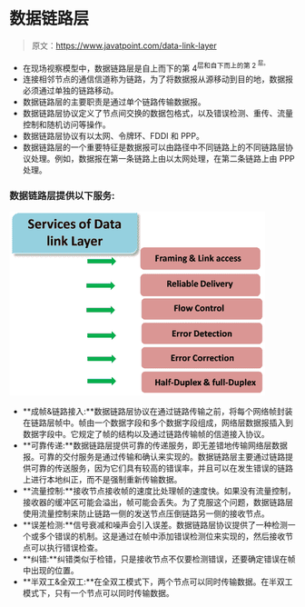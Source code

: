 # 数据链路层

> 原文：<https://www.javatpoint.com/data-link-layer>

*   在现场视察模型中，数据链路层是自上而下的第 4<sup>层和自下而上的第 2 <sup>层。</sup></sup>
*   连接相邻节点的通信信道称为链路，为了将数据报从源移动到目的地，数据报必须通过单独的链路移动。
*   数据链路层的主要职责是通过单个链路传输数据报。
*   数据链路层协议定义了节点间交换的数据包格式，以及错误检测、重传、流量控制和随机访问等操作。
*   数据链路层协议有以太网、令牌环、FDDI 和 PPP。
*   数据链路层的一个重要特征是数据报可以由路径中不同链路上的不同链路层协议处理。例如，数据报在第一条链路上由以太网处理，在第二条链路上由 PPP 处理。

### 数据链路层提供以下服务:

![Data Link Layer](img/70413d1c5908cee5474d9d31615b2123.png)

*   **成帧&链路接入:**数据链路层协议在通过链路传输之前，将每个网络帧封装在链路层帧中。帧由一个数据字段和多个数据字段组成，网络层数据报插入到数据字段中。它规定了帧的结构以及通过链路传输帧的信道接入协议。
*   **可靠传递:**数据链路层提供可靠的传递服务，即无差错地传输网络层数据报。可靠的交付服务是通过传输和确认来实现的。数据链路层主要通过链路提供可靠的传送服务，因为它们具有较高的错误率，并且可以在发生错误的链路上进行本地纠正，而不是强制重新传输数据。
*   **流量控制:**接收节点接收帧的速度比处理帧的速度快。如果没有流量控制，接收器的缓冲区可能会溢出，帧可能会丢失。为了克服这个问题，数据链路层使用流量控制来防止链路一侧的发送节点压倒链路另一侧的接收节点。
*   **误差检测:**信号衰减和噪声会引入误差。数据链路层协议提供了一种检测一个或多个错误的机制。这是通过在帧中添加错误检测位来实现的，然后接收节点可以执行错误检查。
*   **纠错:**纠错类似于检错，只是接收节点不仅要检测错误，还要确定错误在帧中出现的位置。
*   **半双工&全双工:**在全双工模式下，两个节点可以同时传输数据。在半双工模式下，只有一个节点可以同时传输数据。